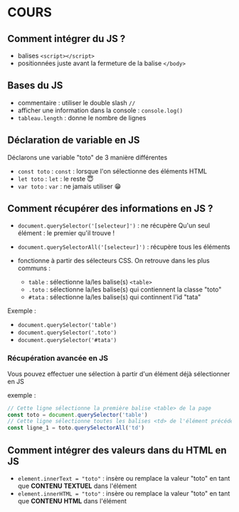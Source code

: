 # COURS

## Comment intégrer du JS ?

- balises ```<script></script>```
- positionnées juste avant la fermeture de la balise ```</body>```

## Bases du JS

- commentaire : utiliser le double slash ```//```
- afficher une information dans la console : ```console.log()```
- ```tableau.length``` : donne le nombre de lignes

## Déclaration de variable en JS

Déclarons une variable "toto" de 3 manière différentes

- ```const toto``` : ```const``` : lorsque l'on sélectionne des éléments HTML
- ```let toto``` : ```let``` : le reste 😇
- ```var toto``` : ```var``` : ne jamais utiliser 😁

## Comment récupérer des informations en JS ?

- ```document.querySelector('[selecteur]')``` : ne récupère Qu'un seul élément : le premier qu'il trouve !
- ```document.querySelectorAll('[selecteur]')``` : récupère tous les éléments
- fonctionne à partir des sélecteurs CSS. On retrouve dans les plus communs : 

    - ```table``` : sélectionne la/les balise(s) ```<table>```
    - ```.toto``` : sélectionne la/les balise(s) qui contiennent la classe "toto"
    - ```#tata``` : sélectionne la/les balise(s) qui continnent l'id "tata"

Exemple :
- ```document.querySelector('table')```
- ```document.querySelector('.toto')```
- ```document.querySelector('#tata')```

### Récupération avancée en JS

Vous pouvez effectuer une sélection à partir d'un élément déjà sélectionner en JS

exemple : 
```js
// Cette ligne sélectionne la première balise <table> de la page
const toto = document.querySelector('table')
// Cette ligne sélectionne toutes les balises <td> de l'élément précédemment sélectionné <table>, stocké dans la variable "toto"
const ligne_1 = toto.querySelectorAll('td')
```

## Comment intégrer des valeurs dans du HTML en JS

- ```element.innerText = "toto"``` : insère ou remplace la valeur "toto" en tant que **CONTENU TEXTUEL** dans l'élément
- ```element.innerHTML = "toto"``` : insère ou remplace la valeur "toto" en tant que **CONTENU HTML** dans l'élément
